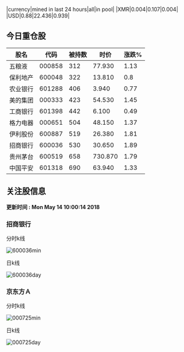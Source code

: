 |currency|mined in last 24 hours|all|in pool|
|XMR|0.004|0.107|0.004|
|USD|0.88|22.436|0.939|

## 今日重仓股 

|股名|代码|被持数|时价|涨跌%|
|---|---|---|---|---|
|五粮液|000858|312|77.930|1.13|
|保利地产|600048|322|13.810|0.8|
|农业银行|601288|406|3.940|0.77|
|美的集团|000333|423|54.530|1.45|
|工商银行|601398|442|6.100|0.49|
|格力电器|000651|504|48.150|1.37|
|伊利股份|600887|519|26.380|1.81|
|招商银行|600036|530|30.650|1.89|
|贵州茅台|600519|658|730.870|1.79|
|中国平安|601318|690|63.940|1.33|

## 关注股信息
**更新时间 : Mon May 14 10:00:14 2018**
### 招商银行 
分时k线

![600036min](http://image.sinajs.cn/newchart/min/n/sh600036.gif)

日k线

![600036day](http://image.sinajs.cn/newchart/daily/n/sh600036.gif)

### 京东方Ａ 
分时k线

![000725min](http://image.sinajs.cn/newchart/min/n/sz000725.gif)

日k线

![000725day](http://image.sinajs.cn/newchart/daily/n/sz000725.gif)

